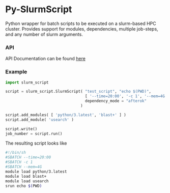 # Py-SlurmScript
Python wrapper for batch scripts to be executed on a slurm-based HPC cluster. Provides support for modules, dependencies, multiple job-steps, 
and any number of slurm arguments.

### API
API Documentation can be found [here](docs.md)

### Example

``` python
import slurm_script

script = slurm_script.SlurmScript( "test_script", "echo $(PWD)", 
                                   [ '--time=20:00', '-c 1', '--mem=4G' ], 
								   dependency_mode = "afterok" 
								 )

script.add_modules( [ 'python/3.latest', 'blast+' ] )
script.add_module( 'usearch' )

script.write()
job_number = script.run()

```
The resulting script looks like 
``` bash
#!/bin/sh 
#SBATCH --time=20:00
#SBATCH -c 1
#SBATCH --mem=4G
module load python/3.latest
module load blast+
module load usearch
srun echo $(PWD)
```

